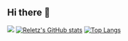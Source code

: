 ## Hi there 👋

<!--
**reletz/reletz** is a ✨ _special_ ✨ repository because its `README.md` (this file) appears on your GitHub profile.

Here are some ideas to get you started:

- 🔭 I’m currently working on ...
- 🌱 I’m currently learning ...
- 👯 I’m looking to collaborate on ...
- 🤔 I’m looking for help with ...
- 💬 Ask me about ...
- 📫 How to reach me: ...
- 😄 Pronouns: ...
- ⚡ Fun fact: ...
-->

<img src = "https://c2.img.netmarble.kr/web/_event/2012/moma/1127/img/evt5/bt_start.gif"></img>
[![Reletz's GitHub stats](https://github-readme-stats.vercel.app/api?username=reletz&show_icons=true&theme=radical)](https://github.com/anuraghazra/github-readme-stats)
[![Top Langs](https://github-readme-stats.vercel.app/api/top-langs/?username=reletz)](https://github.com/anuraghazra/github-readme-stats)

